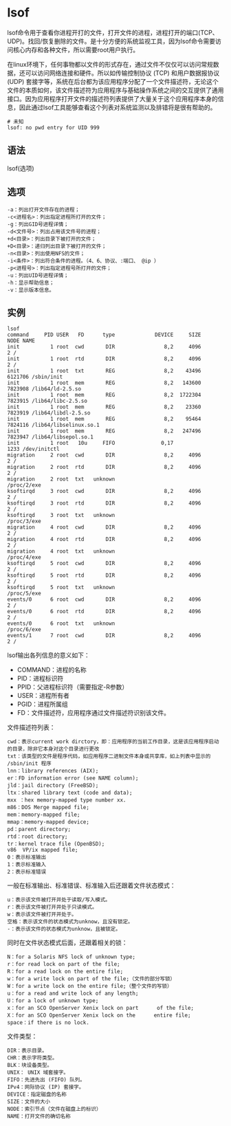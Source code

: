 # lsof

lsof命令用于查看你进程开打的文件，打开文件的进程，进程打开的端口(TCP、UDP)。找回/恢复删除的文件。是十分方便的系统监视工具，因为lsof命令需要访问核心内存和各种文件，所以需要root用户执行。

在linux环境下，任何事物都以文件的形式存在，通过文件不仅仅可以访问常规数据，还可以访问网络连接和硬件。所以如传输控制协议 (TCP) 和用户数据报协议 (UDP) 套接字等，系统在后台都为该应用程序分配了一个文件描述符，无论这个文件的本质如何，该文件描述符为应用程序与基础操作系统之间的交互提供了通用接口。因为应用程序打开文件的描述符列表提供了大量关于这个应用程序本身的信息，因此通过lsof工具能够查看这个列表对系统监测以及排错将是很有帮助的。

	# 未知
	lsof: no pwd entry for UID 999

## 语法

lsof(选项)

## 选项

	-a：列出打开文件存在的进程；
	-c<进程名>：列出指定进程所打开的文件；
	-g：列出GID号进程详情；
	-d<文件号>：列出占用该文件号的进程；
	+d<目录>：列出目录下被打开的文件；
	+D<目录>：递归列出目录下被打开的文件；
	-n<目录>：列出使用NFS的文件；
	-i<条件>：列出符合条件的进程。（4、6、协议、:端口、 @ip ）
	-p<进程号>：列出指定进程号所打开的文件；
	-u：列出UID号进程详情；
	-h：显示帮助信息；
	-v：显示版本信息。

## 实例

~~~
lsof
command     PID USER   FD      type             DEVICE     SIZE       NODE NAME
init          1 root  cwd       DIR                8,2     4096          2 /
init          1 root  rtd       DIR                8,2     4096          2 /
init          1 root  txt       REG                8,2    43496    6121706 /sbin/init
init          1 root  mem       REG                8,2   143600    7823908 /lib64/ld-2.5.so
init          1 root  mem       REG                8,2  1722304    7823915 /lib64/libc-2.5.so
init          1 root  mem       REG                8,2    23360    7823919 /lib64/libdl-2.5.so
init          1 root  mem       REG                8,2    95464    7824116 /lib64/libselinux.so.1
init          1 root  mem       REG                8,2   247496    7823947 /lib64/libsepol.so.1
init          1 root   10u     FIFO               0,17                1233 /dev/initctl
migration     2 root  cwd       DIR                8,2     4096          2 /
migration     2 root  rtd       DIR                8,2     4096          2 /
migration     2 root  txt   unknown                                        /proc/2/exe
ksoftirqd     3 root  cwd       DIR                8,2     4096          2 /
ksoftirqd     3 root  rtd       DIR                8,2     4096          2 /
ksoftirqd     3 root  txt   unknown                                        /proc/3/exe
migration     4 root  cwd       DIR                8,2     4096          2 /
migration     4 root  rtd       DIR                8,2     4096          2 /
migration     4 root  txt   unknown                                        /proc/4/exe
ksoftirqd     5 root  cwd       DIR                8,2     4096          2 /
ksoftirqd     5 root  rtd       DIR                8,2     4096          2 /
ksoftirqd     5 root  txt   unknown                                        /proc/5/exe
events/0      6 root  cwd       DIR                8,2     4096          2 /
events/0      6 root  rtd       DIR                8,2     4096          2 /
events/0      6 root  txt   unknown                                        /proc/6/exe
events/1      7 root  cwd       DIR                8,2     4096          2 /
~~~

lsof输出各列信息的意义如下：

* COMMAND：进程的名称
* PID：进程标识符
* PPID：父进程标识符（需要指定-R参数）
* USER：进程所有者
* PGID：进程所属组
* FD：文件描述符，应用程序通过文件描述符识别该文件。

文件描述符列表：

~~~
cwd：表示current work dirctory，即：应用程序的当前工作目录，这是该应用程序启动的目录，除非它本身对这个目录进行更改
txt：该类型的文件是程序代码，如应用程序二进制文件本身或共享库，如上列表中显示的 /sbin/init 程序
lnn：library references (AIX);
er：FD information error (see NAME column);
jld：jail directory (FreeBSD);
ltx：shared library text (code and data);
mxx ：hex memory-mapped type number xx.
m86：DOS Merge mapped file;
mem：memory-mapped file;
mmap：memory-mapped device;
pd：parent directory;
rtd：root directory;
tr：kernel trace file (OpenBSD);
v86  VP/ix mapped file;
0：表示标准输出
1：表示标准输入
2：表示标准错误
~~~

一般在标准输出、标准错误、标准输入后还跟着文件状态模式：

~~~
u：表示该文件被打开并处于读取/写入模式。
r：表示该文件被打开并处于只读模式。
w：表示该文件被打开并处于。
空格：表示该文件的状态模式为unknow，且没有锁定。
-：表示该文件的状态模式为unknow，且被锁定。
~~~

同时在文件状态模式后面，还跟着相关的锁：

~~~
N：for a Solaris NFS lock of unknown type;
r：for read lock on part of the file;
R：for a read lock on the entire file;
w：for a write lock on part of the file;（文件的部分写锁）
W：for a write lock on the entire file;（整个文件的写锁）
u：for a read and write lock of any length;
U：for a lock of unknown type;
x：for an SCO OpenServer Xenix lock on part      of the file;
X：for an SCO OpenServer Xenix lock on the      entire file;
space：if there is no lock.
~~~

文件类型：

~~~
DIR：表示目录。
CHR：表示字符类型。
BLK：块设备类型。
UNIX： UNIX 域套接字。
FIFO：先进先出 (FIFO) 队列。
IPv4：网际协议 (IP) 套接字。
DEVICE：指定磁盘的名称
SIZE：文件的大小
NODE：索引节点（文件在磁盘上的标识）
NAME：打开文件的确切名称
~~~
